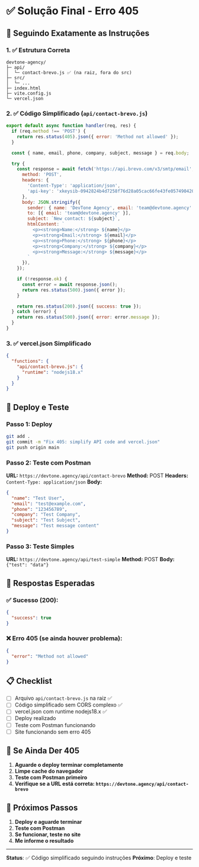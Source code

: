 # ✅ Solução Final - Erro 405

## 🎯 Seguindo Exatamente as Instruções

### 1. ✅ Estrutura Correta
```
devtone-agency/
├─ api/
│  └─ contact-brevo.js ✅ (na raiz, fora do src)
├─ src/
│  └─ ...
├─ index.html
├─ vite.config.js
└─ vercel.json
```

### 2. ✅ Código Simplificado (`api/contact-brevo.js`)
```javascript
export default async function handler(req, res) {
  if (req.method !== 'POST') {
    return res.status(405).json({ error: 'Method not allowed' });
  }

  const { name, email, phone, company, subject, message } = req.body;

  try {
    const response = await fetch('https://api.brevo.com/v3/smtp/email', {
      method: 'POST',
      headers: {
        'Content-Type': 'application/json',
        'api-key': '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',
      },
      body: JSON.stringify({
        sender: { name: 'DevTone Agency', email: 'team@devtone.agency' },
        to: [{ email: 'team@devtone.agency' }],
        subject: `New contact: ${subject}`,
        htmlContent: `
          <p><strong>Name:</strong> ${name}</p>
          <p><strong>Email:</strong> ${email}</p>
          <p><strong>Phone:</strong> ${phone}</p>
          <p><strong>Company:</strong> ${company}</p>
          <p><strong>Message:</strong> ${message}</p>
        `
      }),
    });

    if (!response.ok) {
      const error = await response.json();
      return res.status(500).json({ error });
    }

    return res.status(200).json({ success: true });
  } catch (error) {
    return res.status(500).json({ error: error.message });
  }
}
```

### 3. ✅ vercel.json Simplificado
```json
{
  "functions": {
    "api/contact-brevo.js": {
      "runtime": "nodejs18.x"
    }
  }
}
```

## 🚀 Deploy e Teste

### Passo 1: Deploy
```bash
git add .
git commit -m "Fix 405: simplify API code and vercel.json"
git push origin main
```

### Passo 2: Teste com Postman
**URL:** `https://devtone.agency/api/contact-brevo`
**Method:** POST
**Headers:** `Content-Type: application/json`
**Body:**
```json
{
  "name": "Test User",
  "email": "test@example.com",
  "phone": "123456789",
  "company": "Test Company",
  "subject": "Test Subject",
  "message": "Test message content"
}
```

### Passo 3: Teste Simples
**URL:** `https://devtone.agency/api/test-simple`
**Method:** POST
**Body:** `{"test": "data"}`

## 🎯 Respostas Esperadas

### ✅ Sucesso (200):
```json
{
  "success": true
}
```

### ❌ Erro 405 (se ainda houver problema):
```json
{
  "error": "Method not allowed"
}
```

## 📋 Checklist

- [ ] Arquivo `api/contact-brevo.js` na raiz ✅
- [ ] Código simplificado sem CORS complexo ✅
- [ ] vercel.json com runtime nodejs18.x ✅
- [ ] Deploy realizado
- [ ] Teste com Postman funcionando
- [ ] Site funcionando sem erro 405

## 🚨 Se Ainda Der 405

1. **Aguarde o deploy terminar completamente**
2. **Limpe cache do navegador**
3. **Teste com Postman primeiro**
4. **Verifique se a URL está correta: `https://devtone.agency/api/contact-brevo`**

## 🎯 Próximos Passos

1. **Deploy e aguarde terminar**
2. **Teste com Postman**
3. **Se funcionar, teste no site**
4. **Me informe o resultado**

---

**Status**: ✅ Código simplificado seguindo instruções
**Próximo**: Deploy e teste 